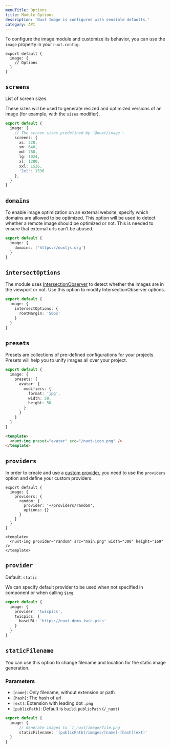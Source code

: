 ```yaml
---
menuTitle: Options
title: Module Options
description: 'Nuxt Image is configured with sensible defaults.'
category: API
---
```


To configure the image module and customize its behavior, you can use the `image` property in your `nuxt.config`:

```js{}[nuxt.config]
export default {
  image: {
    // Options
  }
}
```

## `screens`

List of screen sizes.

These sizes will be used to generate resized and optimized versions of an image (for example, with the `sizes` modifier).

```ts [nuxt.config.js]
export default {
  image: {
    // The screen sizes predefined by `@nuxt/image`:
    screens: {
      xs: 320,
      sm: 640,
      md: 768,
      lg: 1024,
      xl: 1280,
      xxl: 1536,
      '2xl': 1536
    },
  }
}
```

## `domains`

To enable image optimization on an external website, specify which domains are allowed to be optimized. This option will be used to detect whether a remote image should be optimized or not. This is needed to ensure that external urls can't be abused.

```ts [nuxt.config.js]
export default {
  image: {
    domains: ['https://nuxtjs.org']
  }
}
```

## `intersectOptions`

The module uses [IntersectionObserver](https://developer.mozilla.org/en-US/docs/Web/API/Intersection_Observer_API) to detect whether the images are in the viewport or not. Use this option to modify IntersectionObserver options.

```ts [nuxt.config.js]
export default {
  image: {
    intersectOptions: {
      rootMargin: '50px'
    }
  }
}
```

## `presets`

Presets are collections of pre-defined configurations for your projects. Presets will help you to unify images all over your project.

<code-group>
  <code-block label="nuxt.config.js" active>

```ts [nuxt.config.js]
export default {
  image: {
    presets: {
      avatar: {
        modifiers: {
          format: 'jpg',
          width: 50,
          height: 50
        }
      }
    }
  }
}
```

  </code-block>
  <code-block label="index.vue">

```html [index.vue]
<template>
  <nuxt-img preset="avatar" src="/nuxt-icon.png" />
</template>
```

  </code-block>
</code-group>

## `providers`

In order to create and use a [custom provider](/advanced/custom-provider), you need to use the `providers` option and define your custom providers.

<code-group>
  <code-block label="nuxt.config.js" active>

```js{}[nuxt.config.js]
export default {
  image: {
    providers: {
      random: {
        provider: '~/providers/random',
        options: {}
      }
    }
  }
}
```

  </code-block>
  <code-block label="index.vue">

```vue{}[index.vue]
<template>
  <nuxt-img provider="random" src="main.png" width="300" height="169" />
</template>
```

  </code-block>
</code-group>


## `provider`

Default: `static`

We can specify default provider to be used when not specified in component or when calling `$img`.

```ts [nuxt.config.js]
export default {
  image: {
    provider: 'twicpics',
    twicpics: {
      baseURL: 'https://nuxt-demo.twic.pics'
    }
  }
}
```

## `staticFilename`

You can use this option to change filename and location for the static image generation.

### Parameters

- `[name]`: Only filename, without extension or path
- `[hash]`: The hash of url
- `[ext]`: Extension with leading dot `.png`
- `[publicPath]`: Default is `build.publicPath` (`/_nuxt`)

```ts [nuxt.config.js]
export default {
  image: {
      // Generate images to `/_nuxt/image/file.png`
      staticFilename: '[publicPath]/images/[name]-[hash][ext]'
  }
}
```
